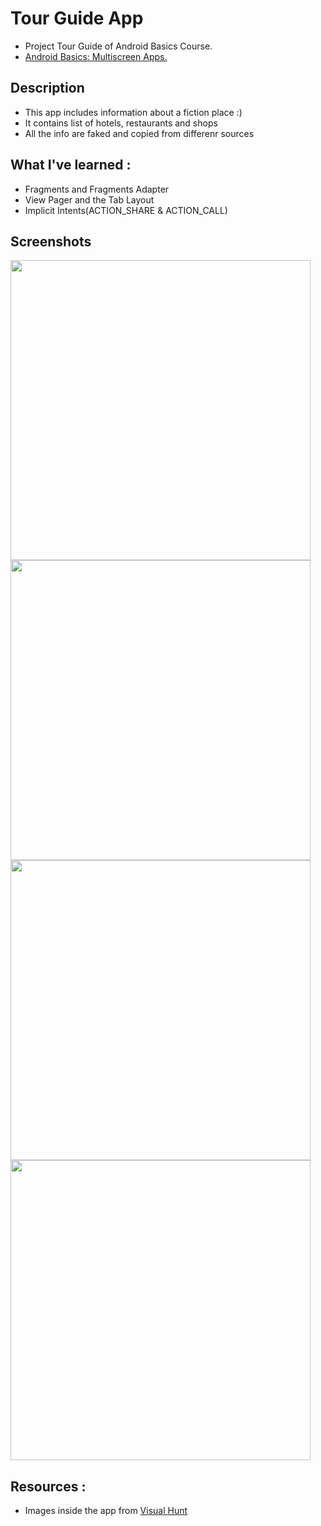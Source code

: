 # Tour Guide App

+ Project Tour Guide of Android Basics Course.
+ [Android Basics: Multiscreen Apps.](https://classroom.udacity.com/courses/ud839)

## Description 
+ This app includes information about a fiction place :)
+ It contains list of hotels, restaurants and shops 
+ All the info are faked and copied from differenr sources

## What I've learned :
+ Fragments and Fragments Adapter
+ View Pager and the Tab Layout
+ Implicit Intents(ACTION_SHARE & ACTION_CALL)

## Screenshots 
<img src="https://github.com/mohammed2571994/tour-guide-app/blob/master/screenshots/food_screenshot.png" width="480" hieght="854">
<img src="https://github.com/mohammed2571994/tour-guide-app/blob/master/screenshots/hotels_screenshots.png" width="480" hieght="854">

<img src="https://github.com/mohammed2571994/tour-guide-app/blob/master/screenshots/shops_screenshot.png" width="480" hieght="854">

<img src="https://github.com/mohammed2571994/tour-guide-app/blob/master/screenshots/info_screenshot.png" width="480" hieght="854">

## Resources :
+ Images inside the app from [Visual Hunt]([visualhunt.com)
